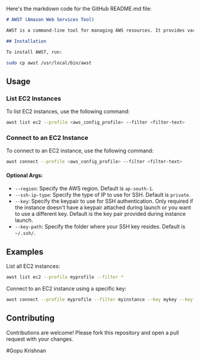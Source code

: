 Here's the markdown code for the GitHub README.md file:

```markdown
# AWST (Amazon Web Services Tool)

AWST is a command-line tool for managing AWS resources. It provides various commands to interact with AWS services.

## Installation

To install AWST, run:
```
```bash
sudo cp awst /usr/local/bin/awst
```

## Usage

### List EC2 Instances

To list EC2 instances, use the following command:

```bash
awst list ec2 --profile <aws_config_profile> --filter <filter-text>
```

### Connect to an EC2 Instance

To connect to an EC2 instance, use the following command:

```bash
awst connect --profile <aws_config_profile> --filter <filter-text>
```

#### Optional Args:

- `--region`: Specify the AWS region. Default is `ap-south-1`.
- `--ssh-ip-type`: Specify the type of IP to use for SSH. Default is `private`.
- `--key`: Specify the keypair to use for SSH authentication. Only required if the instance doesn't have a keypair attached during launch or you want to use a different key. Default is the key pair provided during instance launch.
- `--key-path`: Specify the folder where your SSH key resides. Default is `~/.ssh/`.

## Examples

List all EC2 instances:

```bash
awst list ec2 --profile myprofile --filter *
```

Connect to an EC2 instance using a specific key:

```bash
awst connect --profile myprofile --filter myinstance --key mykey --key-path /path/to/key
```

## Contributing

Contributions are welcome! Please fork this repository and open a pull request with your changes.

#Gopu Krishnan

